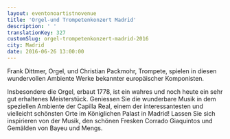 ```yaml
---
layout: eventonoartistnovenue
title: 'Orgel-und Trompetenkonzert Madrid'
description: ' '
translationKey: 327
customSlug: orgel-trompetenkonzert-madrid-2016
city: Madrid
date: 2016-06-26 13:00:00
---
```


 Frank Dittmer, Orgel, und Christian Packmohr, Trompete, spielen in diesen wundervollen Ambiente Werke bekannter europäischer Komponisten.

Insbesondere die Orgel, erbaut 1778, ist ein wahres und noch heute ein sehr gut erhaltenes Meisterstück. Geniessen Sie die wunderbare Musik in dem speziellen Ambiente der Capilla Real, einem der interessantesten und vielleicht schönsten Orte im Königlichen Palast in Madrid! Lassen Sie sich inspirieren von der Musik, den schönen Fresken Corrado Giaquintos und Gemälden von Bayeu und Mengs.
